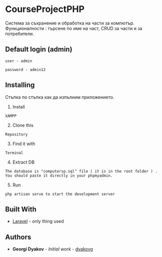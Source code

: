 # CourseProjectPHP

Система за съхранение и обработка на части за компютър. Функционалности : търсене по име на част, CRUD за части и за потребители.

## Default login (admin)
```
user - admin
```
```
password - admin12
```

## Installing

Стъпка по стъпка как да изпълним приложението.


1. Install
```
XAMPP
```
2. Clone this 
```
Repository
```
3. Find it with
```
Terminal
```
4. Extract DB
```
The database is "computersp.sql" file ( it is in the root folder ) . You should paste it directly in your phpmyadmin. 
```
5. Run
```
php artisan serve to start the development server
```

## Built With

* [Laravel](https://laravel.com/) - only thing used


## Authors

* **Georgi Dyakov** - *Initial work* - [dyakovg](https://github.com/dyakovg)


